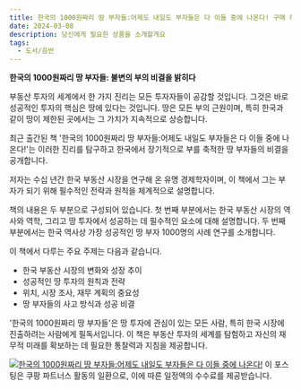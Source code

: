 ```yaml
---
title: 한국의 1000원짜리 땅 부자들:어제도 내일도 부자들은 다 이들 중에 나온다! 구매 하기
date: 2024-03-08
description: 당신에게 필요한 상품을 소개할게요
tags:
  - 도서/음반
---
```

**한국의 1000원짜리 땅 부자들: 불변의 부의 비결을 밝히다**

부동산 투자의 세계에서 한 가지 진리는 모든 투자자들이 공감할 것입니다. 그것은 바로 성공적인 투자의 핵심은 땅에 있다는 것입니다. 땅은 모든 부의 근원이며, 특히 한국과 같이 땅이 제한된 곳에서는 그 가치가 지속적으로 상승합니다.

최근 출간된 책 '한국의 1000원짜리 땅 부자들:어제도 내일도 부자들은 다 이들 중에 나온다!'는 이러한 진리를 탐구하고 한국에서 장기적으로 부를 축적한 땅 부자들의 비결을 공개합니다.

저자는 수십 년간 한국 부동산 시장을 연구해 온 유명 경제학자이며, 이 책에서 그는 부자가 되기 위해 필수적인 전략과 원칙을 체계적으로 설명합니다.

책의 내용은 두 부분으로 구성되어 있습니다. 첫 번째 부분에서는 한국 부동산 시장의 역사와 역학, 그리고 땅 투자에서 성공하는 데 필수적인 요소에 대해 설명합니다. 두 번째 부분에서는 한국 역사상 가장 성공적인 땅 부자 1000명의 사례 연구를 소개합니다.

이 책에서 다루는 주요 주제는 다음과 같습니다.

* 한국 부동산 시장의 변화와 성장 추이
* 성공적인 땅 투자의 원칙과 전략
* 위치, 시장 조사, 재무 계획의 중요성
* 땅 부자들의 사고 방식과 성공 비결

'한국의 1000원짜리 땅 부자들'은 땅 투자에 관심이 있는 모든 사람, 특히 한국 시장에 진출하려는 사람에게 필독서입니다. 이 책은 부동산 투자의 세계를 탐험하고 자신의 재무적 미래를 확보하는 데 필요한 통찰력과 지침을 제공합니다.


[![한국의 1000원짜리 땅 부자들:어제도 내일도 부자들은 다 이들 중에 나온다!](https://i.imgur.com/81F7uro.png#center)](https://link.coupang.com/re/AFFSDP?lptag=AF5033054&pageKey=16134066&itemId=65870529&vendorItemId=3142812306&traceid=V0-153-776500f9b41f1178&requestid=20240308181705581175101096&token=31850C%7CGM)
이 포스팅은 쿠팡 파트너스 활동의 일환으로, 이에 따른 일정액의 수수료를 제공받습니다.


